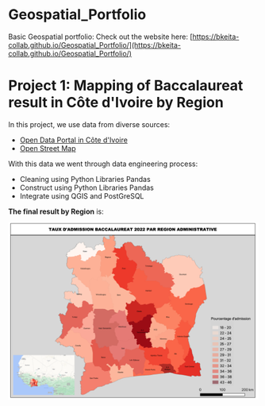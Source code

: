 # Geospatial_Portfolio
Basic Geospatial portfolio: Check out the website here: [https://bkeita-collab.github.io/Geospatial_Portfolio/](https://bkeita-collab.github.io/Geospatial_Portfolio/)

# Project 1: Mapping of Baccalaureat result in Côte d'Ivoire by Region

In this project, we use data from diverse sources:
* [Open Data Portal in Côte d'Ivoire](https://data.gouv.ci)
* [Open Street Map](https://www.openstreetmap.org)

 With this data we went through data engineering process: 
 * Cleaning using Python Libraries Pandas
 * Construct using Python Libraries Pandas
 * Integrate using QGIS and PostGreSQL

**The final result by Region** is: 

![](/image/Template_CI.png)
